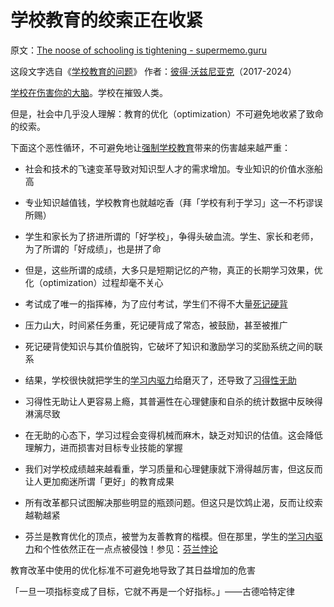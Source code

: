 # 学校教育的绞索正在收紧

原文：[The noose of schooling is tightening - supermemo.guru](https://supermemo.guru/wiki/The_noose_of_schooling_is_tightening)

这段文字选自《[学校教育的问题](https://supermemo.guru/wiki/Problem_of_Schooling)》 作者：[彼得·沃兹尼亚克](https://supermemo.guru/wiki/Piotr_Wozniak)（2017-2024）

[学校在伤害你的大脑](https://supermemo.guru/wiki/School_damages_your_brain)。学校在摧毁人类。

但是，社会中几乎没人理解：教育的优化（optimization）不可避免地收紧了致命的绞索。

下面这个恶性循环，不可避免地让[强制学校教育](https://supermemo.guru/wiki/Compulsory_schooling)带来的伤害越来越严重：

- 社会和技术的飞速变革导致对知识型人才的需求增加。专业知识的价值水涨船高

- 专业知识越值钱，学校教育也就越吃香（拜「学校有利于学习」这一不朽谬误所赐）

- 学生和家长为了挤进所谓的「好学校」，争得头破血流。学生、家长和老师，为了所谓的「好成绩」，也是拼了命

- 但是，这些所谓的成绩，大多只是短期记忆的产物，真正的长期学习效果，优化（optimization）过程却毫不关心

- 考试成了唯一的指挥棒，为了应付考试，学生们不得不大量[死记硬背](https://supermemo.guru/wiki/Cramming)

- 压力山大，时间紧任务重，死记硬背成了常态，被鼓励，甚至被推广

- 死记硬背使知识与其价值脱钩，它破坏了知识和激励学习的奖励系统之间的联系

- 结果，学校很快就把学生的[学习内驱力](https://supermemo.guru/wiki/Learn_drive)给磨灭了，还导致了[习得性无助](https://supermemo.guru/wiki/Learned_helplessness)

- 习得性无助让人更容易上瘾，其普遍性在心理健康和自杀的统计数据中反映得淋漓尽致

- 在无助的心态下，学习过程会变得机械而麻木，缺乏对知识的估值。这会降低理解力，进而损害对目标专业技能的掌握

- 我们对学校成绩越来越看重，学习质量和心理健康就下滑得越厉害，但这反而让人更加痴迷所谓「更好」的教育成果

- 所有改革都只试图解决那些明显的瓶颈问题。但这只是饮鸩止渴，反而让绞索越勒越紧

- 芬兰是教育优化的顶点，被誉为友善教育的楷模。但在那里，学生的[学习内驱力](https://supermemo.guru/wiki/Learn_drive)和个性依然正在一点点被侵蚀！参见：[芬兰悖论](https://supermemo.guru/wiki/Finnish_paradox)

教育改革中使用的优化标准不可避免地导致了其日益增加的危害

「一旦一项指标变成了目标，它就不再是一个好指标。」——古德哈特定律